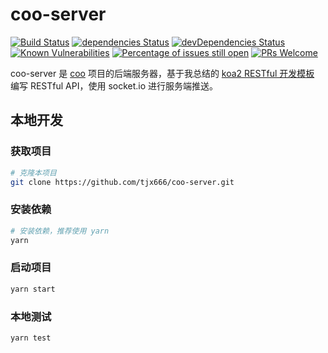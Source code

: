 # coo-server

[![Build Status](https://travis-ci.org/tjx666/coo-server.svg?branch=master)](https://travis-ci.org/tjx666/coo-server) [![dependencies Status](https://david-dm.org/tjx666/coo-server/status.svg)](https://david-dm.org/tjx666/coo-server) [![devDependencies Status](https://david-dm.org/tjx666/coo-server/dev-status.svg)](https://david-dm.org/tjx666/coo-server?type=dev) [![Known Vulnerabilities](https://snyk.io/test/github/tjx666/coo-server/badge.svg?targetFile=package.json)](https://snyk.io/test/github/tjx666/coo-server?targetFile=package.json) [![Percentage of issues still open](https://isitmaintained.com/badge/open/tjx666/coo-server.svg)](http://isitmaintained.com/project/tjx666/coo-server) [![PRs Welcome](https://img.shields.io/badge/PRs-welcome-brightgreen.svg?style=flat)](https://github.com/tjx666/coo-server/pulls)

coo-server 是 [coo](https://github.com/tjx666/coo) 项目的后端服务器，基于我总结的 [koa2 RESTful 开发模板](https://github.com/tjx666/koa-restful-boilerplate) 编写 RESTful API，使用 socket.io 进行服务端推送。

## 本地开发

### 获取项目

```bash
# 克隆本项目
git clone https://github.com/tjx666/coo-server.git
```

### 安装依赖

```bash
# 安装依赖，推荐使用 yarn
yarn
```

### 启动项目

```bash
yarn start
```

### 本地测试

```bash
yarn test
```

